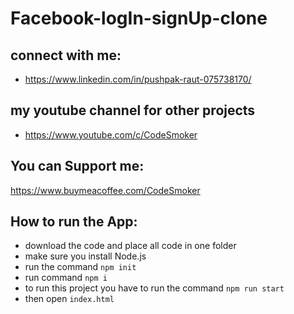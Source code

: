 # Facebook-logIn-signUp-clone

## connect with me:
* https://www.linkedin.com/in/pushpak-raut-075738170/

## my youtube channel for other projects
* https://www.youtube.com/c/CodeSmoker

## You can Support me:
https://www.buymeacoffee.com/CodeSmoker

## How to run the App:
* download the code and place all code in one folder
* make sure you install Node.js
* run the command `npm init`
* run command `npm i`
* to run this project you have to run the command `npm run start`
* then open `index.html`
